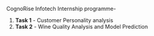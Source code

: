 CognoRise Infotech Internship programme- 
1. **Task 1** - Customer Personality analysis
2. **Task 2** - Wine Quality Analysis and Model Prediction
